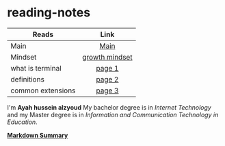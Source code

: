 # reading-notes

| Reads             |                                  Link                                  |
| ----------------- | :--------------------------------------------------------------------: |
| Main              |         [Main](https://ayah-hussein.github.io/reading-notes/)          |
| Mindset           | [growth mindset](https://ayah-hussein.github.io/reading-notes/mindset) |
| what is terminal  |    [page 1](https://ayah-hussein.github.io/reading-notes/terminal)     |
| definitions       |   [page 2](https://ayah-hussein.github.io/reading-notes/definitions)   |
| common extensions |     [page 3](https://ayah-hussein.github.io/reading-notes/common)      |

I'm **Ayah hussein alzyoud** 
My bachelor degree is in *Internet Technology* and my Master degree is in *Information and Communication Technology in Education*.

**[Markdown Summary](summary%20of%20md.md)**



  
